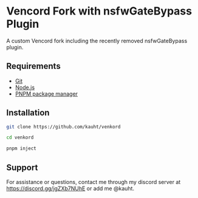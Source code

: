 # Vencord Fork with nsfwGateBypass Plugin

A custom Vencord fork including the recently removed nsfwGateBypass plugin.

## Requirements
- [Git](https://git-scm.com/downloads/win)
- [Node.js](https://nodejs.org/en/download)
- [PNPM package manager](https://pnpm.io/installation)

## Installation
```bash
git clone https://github.com/kauht/venkord
```

```bash
cd venkord
```

```bash
pnpm inject
```

## Support
For assistance or questions, contact me through my discord server at https://discord.gg/jgZXb7NUhE or add me @kauht.
